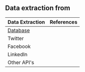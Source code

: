 ## Data extraction from

|Data Extraction                                                                                                          |References  |
|-------------------------------------------------------------------------------------------------------------------------|------------|
|[Database](https://github.com/ashish-kamboj/ml-dl-techniques/blob/main/data-extraction/extract_data_from_database.ipynb) |            |
|Twitter         |            |
|Facebook        |            |
|LinkedIn        |            |
|Other API's     |            |
